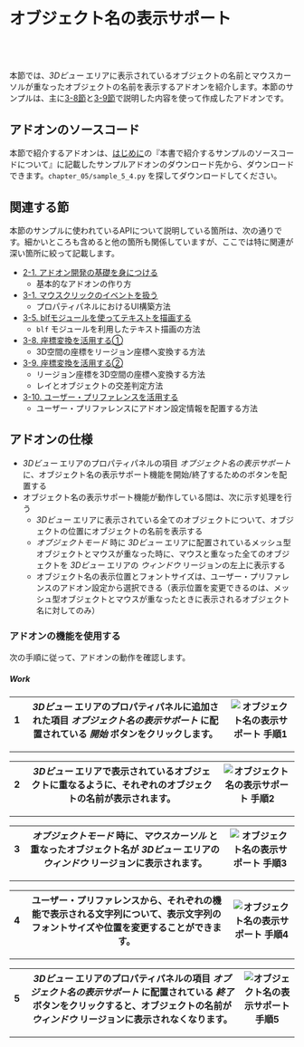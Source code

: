 <div id="sect_title_img_5_4"></div>

<div id="sect_title_text"></div>

# オブジェクト名の表示サポート

<div id="preface"></div>

###### 　


<div id="space_s"></div>


本節では、*3Dビュー* エリアに表示されているオブジェクトの名前とマウスカーソルが重なったオブジェクトの名前を表示するアドオンを紹介します。本節のサンプルは、主に[3-8節](../chapter_03/08_Use_Coordinate_Transformation_1.md)と[3-9節](../chapter_03/09_Use_Coordinate_Transformation_2.md)で説明した内容を使って作成したアドオンです。


## アドオンのソースコード

本節で紹介するアドオンは、[はじめに](../../README.md)の『本書で紹介するサンプルのソースコードについて』に記載したサンプルアドオンのダウンロード先から、ダウンロードできます。```chapter_05/sample_5_4.py``` を探してダウンロードしてください。


## 関連する節

本節のサンプルに使われているAPIについて説明している箇所は、次の通りです。細かいところも含めると他の箇所も関係していますが、ここでは特に関連が深い箇所に絞って記載します。

* [2-1. アドオン開発の基礎を身につける](../chapter_02/01_Basic_of_Add-on_Development.md)
  * 基本的なアドオンの作り方
* [3-1. マウスクリックのイベントを扱う](../chapter_03/01_Handle_Mouse_Click_Event.md)
  * プロパティパネルにおけるUI構築方法
* [3-5. blfモジュールを使ってテキストを描画する](../chapter_03/05_Render_String_with_blf_Module.md)
  * ```blf``` モジュールを利用したテキスト描画の方法
* [3-8. 座標変換を活用する①](../chapter_03/08_Use_Coordinate_Transformation_1.md)
  * 3D空間の座標をリージョン座標へ変換する方法
* [3-9. 座標変換を活用する②](../chapter_03/09_Use_Coordinate_Transformation_2.md)
  * リージョン座標を3D空間の座標へ変換する方法
  * レイとオブジェクトの交差判定方法
* [3-10. ユーザー・プリファレンスを活用する](../chapter_03/10_Use_User_Preference.md)
  * ユーザー・プリファレンスにアドオン設定情報を配置する方法


## アドオンの仕様

* *3Dビュー* エリアのプロパティパネルの項目 *オブジェクト名の表示サポート* に、オブジェクト名の表示サポート機能を開始/終了するためのボタンを配置する
* オブジェクト名の表示サポート機能が動作している間は、次に示す処理を行う
  * *3Dビュー* エリアに表示されている全てのオブジェクトについて、オブジェクトの位置にオブジェクトの名前を表示する
  * *オブジェクトモード* 時に *3Dビュー* エリアに配置されているメッシュ型オブジェクトとマウスが重なった時に、マウスと重なった全てのオブジェクトを *3Dビュー* エリアの *ウィンドウ* リージョンの左上に表示する
  * オブジェクト名の表示位置とフォントサイズは、ユーザー・プリファレンスのアドオン設定から選択できる（表示位置を変更できるのは、メッシュ型オブジェクトとマウスが重なったときに表示されるオブジェクト名に対してのみ）


<div id="space_m"></div>


### アドオンの機能を使用する

次の手順に従って、アドオンの動作を確認します。


<div id="process_title"></div>

##### Work

<div id="process"></div>

|<div id="box">1</div>|*3Dビュー* エリアのプロパティパネルに追加された項目 *オブジェクト名の表示サポート* に配置されている *開始* ボタンをクリックします。|![オブジェクト名の表示サポート 手順1](https://dl.dropboxusercontent.com/s/i4s2mc5h10ubntq/use_add-on_1.png "オブジェクト名の表示サポート 手順1")|
|---|---|---|

<div id="process_sep"></div>

---

<div id="process"></div>

|<div id="box">2</div>|*3Dビュー* エリアで表示されているオブジェクトに重なるように、それぞれのオブジェクトの名前が表示されます。|![オブジェクト名の表示サポート 手順2](https://dl.dropboxusercontent.com/s/gksjey627jwapzv/use_add-on_2.png "オブジェクト名の表示サポート 手順2")|
|---|---|---|

<div id="process_sep"></div>

---

<div id="process"></div>

|<div id="box">3</div>|*オブジェクトモード* 時に、*マウスカーソル* と重なったオブジェクト名が *3Dビュー* エリアの *ウィンドウ* リージョンに表示されます。|![オブジェクト名の表示サポート 手順3](https://dl.dropboxusercontent.com/s/t5d6aga6euso89d/use_add-on_3.png "オブジェクト名の表示サポート 手順3")|
|---|---|---|


<div id="process_sep"></div>

---

<div id="process"></div>

|<div id="box">4</div>|ユーザー・プリファレンスから、それぞれの機能で表示される文字列について、表示文字列のフォントサイズや位置を変更することができます。|![オブジェクト名の表示サポート 手順4](https://dl.dropboxusercontent.com/s/v6i66j1qpm892cr/use_add-on_4.png "オブジェクト名の表示サポート 手順4")|
|---|---|---|

<div id="process_sep"></div>

---

<div id="process"></div>

|<div id="box">5</div>|*3Dビュー* エリアのプロパティパネルの項目 *オブジェクト名の表示サポート* に配置されている *終了* ボタンをクリックすると、オブジェクトの名前が *ウィンドウ* リージョンに表示されなくなります。|![オブジェクト名の表示サポート 手順5](https://dl.dropboxusercontent.com/s/lu6tr95ygft3k9o/use_add-on_5.png "オブジェクト名の表示サポート 手順5")|
|---|---|---|


<div id="process_start_end"></div>

---
